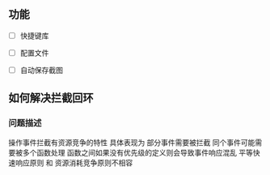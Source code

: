 ## 功能
- [ ] 快捷键库
- [ ] 配置文件
- [ ] 自动保存截图


## 如何解决拦截回环
### 问题描述
操作事件拦截有资源竞争的特性 具体表现为 部分事件需要被拦截 同个事件可能需要被多个函数处理
函数之间如果没有优先级的定义则会导致事件响应混乱
平等快速响应原则 和 资源消耗竞争原则不相容